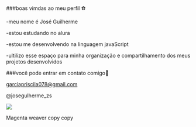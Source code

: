 ###boas vimdas ao meu perfil ⚽

-meu nome é José Guilherme

-estou estudando no alura

-estou me desenvolvendo na linguagem javaScript

-ultilizo esse espaço para minha organização e compartilhamento dos meus projetos desenvolvidos

###você pode entrar em contato comigo📧

garciapriscila078@gmail.com

@josegulherme_zs

![](https://media1.tenor.com/m/COM78THbePQAAAAd/neymar.gif)

Magenta weaver copy copy
